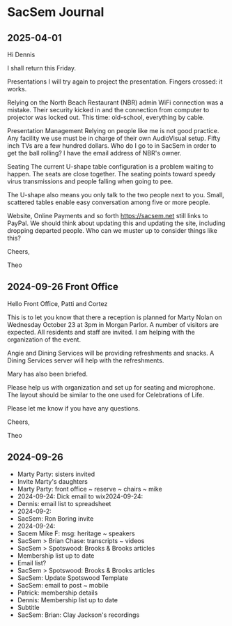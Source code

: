 # SacSem Journal

## 2025-04-01

Hi Dennis

I shall return this Friday. 

Presentations
I will try again to project the presentation. Fingers crossed: it works.

Relying on the North Beach Restaurant (NBR) admin WiFi connection was a mistake. Their security kicked in and the connection from computer to projector was locked out. This time: old-school, everything by cable.

Presentation Management
Relying on people like me is not good practice. Any facility we use must be in charge of their own AudioVisual setup. Fifty inch TVs are a few hundred dollars. Who do I go to in SacSem in order to get the ball rolling? I have the email address of NBR's owner.

Seating
The current U-shape table configuration is a problem waiting to happen. The seats are close together. The seating points toward speedy virus transmissions and people falling when going to pee.

The U-shape also means you only talk to the two people next to you. Small, scattered tables enable easy conversation among five or more people.

Website, Online Payments and so forth
https://sacsem.net still links to PayPal. We should think about updating this and updating the site, including dropping departed people. Who can we muster up to consider things like this?

Cheers,

Theo

## 2024-09-26 Front Office

Hello Front Office, Patti and Cortez

This is to let you know that there a reception is planned for Marty Nolan on Wednesday October 23 at 3pm in Morgan Parlor. A number of visitors are expected. All residents and staff are invited. I am helping with the organization of the event.

Angie and Dining Services will be providing refreshments and snacks. A Dining Services server will help with the refreshments.

Mary has also been briefed.

Please help us with organization and set up for seating and microphone. The layout should be similar to the one used for Celebrations of Life.

Please let me know if you have any questions.

Cheers,

Theo



## 2024-09-26

* Marty Party: sisters invited
* Invite Marty's daughters
* Marty Party: front office ~ reserve ~ chairs ~ mike
* 2024-09-24: Dick email to wix2024-09-24:
* Dennis: email list to spreadsheet
* 2024-09-2:
* SacSem: Ron Boring invite
* 2024-09-24:
* Sacem Mike F: msg: heritage ~ speakers
* SacSem > Brian Chase: transcripts ~ videos
* SacSem > Spotswood: Brooks & Brooks articles
* Membership list up to date
* Email list?
* SacSem &gt; Spotswood: Brooks &amp; Brooks articles
* SacSem: Update Spotswood Template
* SacSem: email to post ~ mobile
* Patrick: membership details
* Dennis: Membership list up to date
* Subtitle
* SacSem: Brian: Clay Jackson's recordings